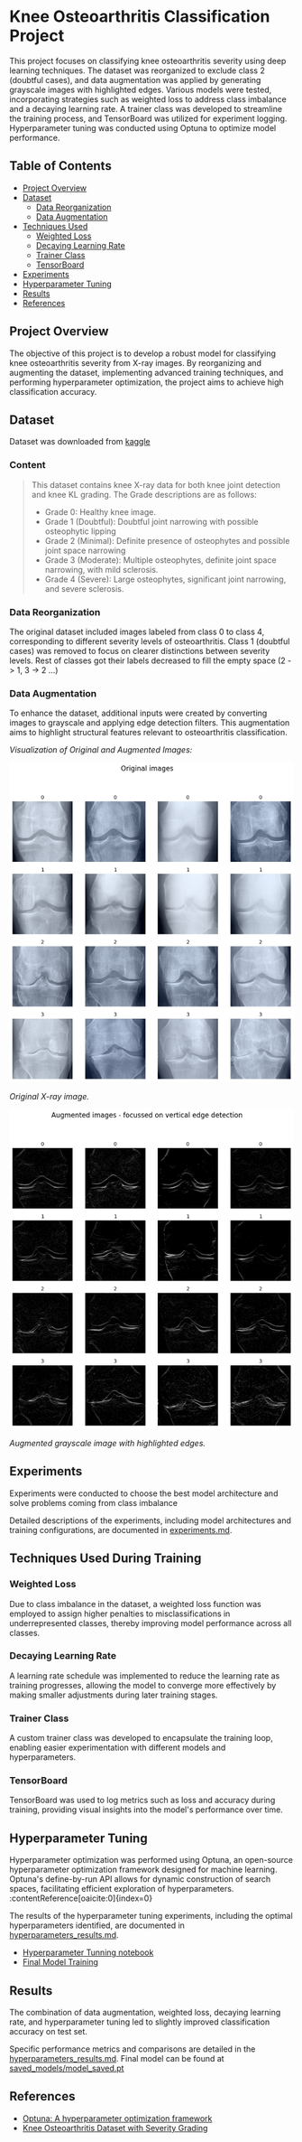 # Knee Osteoarthritis Classification Project

This project focuses on classifying knee osteoarthritis severity using deep learning techniques. The dataset was reorganized to exclude class 2 (doubtful cases), and data augmentation was applied by generating grayscale images with highlighted edges. Various models were tested, incorporating strategies such as weighted loss to address class imbalance and a decaying learning rate. A trainer class was developed to streamline the training process, and TensorBoard was utilized for experiment logging. Hyperparameter tuning was conducted using Optuna to optimize model performance.

## Table of Contents

- [Project Overview](#project-overview)
- [Dataset](#dataset)
  - [Data Reorganization](#data-reorganization)
  - [Data Augmentation](#data-augmentation)
- [Techniques Used](#techniques-used-during-training)
  - [Weighted Loss](#weighted-loss)
  - [Decaying Learning Rate](#decaying-learning-rate)
  - [Trainer Class](#trainer-class)
  - [TensorBoard](#tensorboard)
- [Experiments](#experiments)
- [Hyperparameter Tuning](#hyperparameter-tuning)
- [Results](#results)
- [References](#references)

## Project Overview

The objective of this project is to develop a robust model for classifying knee osteoarthritis severity from X-ray images. By reorganizing and augmenting the dataset, implementing advanced training techniques, and performing hyperparameter optimization, the project aims to achieve high classification accuracy.

## Dataset

Dataset was downloaded from [kaggle](https://www.kaggle.com/datasets/shashwatwork/knee-osteoarthritis-dataset-with-severity)

### Content
> This dataset contains knee X-ray data for both knee joint detection and knee KL grading. The Grade descriptions are as follows:
>- Grade 0: Healthy knee image.
>- Grade 1 (Doubtful): Doubtful joint narrowing with possible osteophytic lipping
>- Grade 2 (Minimal): Definite presence of osteophytes and possible joint space narrowing
>- Grade 3 (Moderate): Multiple osteophytes, definite joint space narrowing, with mild sclerosis.
>- Grade 4 (Severe): Large osteophytes, significant joint narrowing, and severe sclerosis.

### Data Reorganization

The original dataset included images labeled from class 0 to class 4, corresponding to different severity levels of osteoarthritis. Class 1 (doubtful cases) was removed to focus on clearer distinctions between severity levels. Rest of classes got their labels decreased to fill the empty space (2 -> 1, 3 -> 2 ...)

### Data Augmentation

To enhance the dataset, additional inputs were created by converting images to grayscale and applying edge detection filters. This augmentation aims to highlight structural features relevant to osteoarthritis classification.

*Visualization of Original and Augmented Images:*

![Original Image](images/dataset_vizualization_original.png)

*Original X-ray image.*

![Augmented Image](images/dataset_vizualization_augmented.png)

*Augmented grayscale image with highlighted edges.*

## Experiments

Experiments were conducted to choose the best model architecture and solve problems coming from class imbalance

Detailed descriptions of the experiments, including model architectures and training configurations, are documented in [experiments.md](experiments.md).

## Techniques Used During Training

### Weighted Loss

Due to class imbalance in the dataset, a weighted loss function was employed to assign higher penalties to misclassifications in underrepresented classes, thereby improving model performance across all classes.

### Decaying Learning Rate

A learning rate schedule was implemented to reduce the learning rate as training progresses, allowing the model to converge more effectively by making smaller adjustments during later training stages.

### Trainer Class

A custom trainer class was developed to encapsulate the training loop, enabling easier experimentation with different models and hyperparameters.

### TensorBoard

TensorBoard was used to log metrics such as loss and accuracy during training, providing visual insights into the model's performance over time.

## Hyperparameter Tuning

Hyperparameter optimization was performed using Optuna, an open-source hyperparameter optimization framework designed for machine learning. Optuna's define-by-run API allows for dynamic construction of search spaces, facilitating efficient exploration of hyperparameters. :contentReference[oaicite:0]{index=0}

The results of the hyperparameter tuning experiments, including the optimal hyperparameters identified, are documented in [hyperparameters_results.md](hyperparameters_results.md).

- [Hyperparameter Tunning notebook](hyperparam_tunning.ipynb)
- [Final Model Training ](main.ipynb)

## Results

The combination of data augmentation, weighted loss, decaying learning rate, and hyperparameter tuning led to slightly improved classification accuracy on test set. 

Specific performance metrics and comparisons are detailed in the [hyperparameters_results.md](hyperparameters_results.md).
Final model can be found at [saved_models/model_saved.pt](saved_models/model_saved.pt)

## References

- [Optuna: A hyperparameter optimization framework](https://optuna.org/)
- [Knee Osteoarthritis Dataset with Severity Grading](https://www.kaggle.com/datasets/shashwatwork/knee-osteoarthritis-dataset-with-severity)
